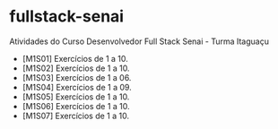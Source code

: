 # fullstack-senai
Atividades do Curso Desenvolvedor Full Stack Senai - Turma Itaguaçu
* [M1S01] Exercícios de 1 a 10.
* [M1S02] Exercícios de 1 a 10.
* [M1S03] Exercícios de 1 a 06.
* [M1S04] Exercícios de 1 a 09.
* [M1S05] Exercícios de 1 a 10.
* [M1S06] Exercícios de 1 a 10.
* [M1S07] Exercícios de 1 a 10.

